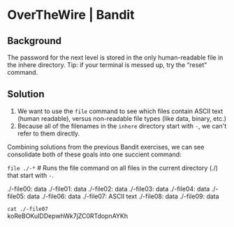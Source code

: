 # OverTheWire | Bandit

## Background 

The password for the next level is stored in the only human-readable file in the inhere directory. Tip: if your terminal is messed up, try the “reset” command.

## Solution

1. We want to use the `file` command to see which files contain ASCII text (human readable), versus non-readable file types (like data, binary, etc.)
2. Because all of the filenames in the `inhere` directory start with `-`, we can't refer to them directly. 

Combining solutions from the previous Bandit exercises, we can see consolidate both of these goals into one succient command:

`file ./-*`   # Runs the file command on all files in the current directory (./) that start with `-`.

./-file00: data 
./-file01: data 
./-file02: data 
./-file03: data 
./-file04: data 
./-file05: data 
./-file06: data 
./-file07: ASCII text 
./-file08: data 
./-file09: data 

`cat ./-file07`  
koReBOKuIDDepwhWk7jZC0RTdopnAYKh 
